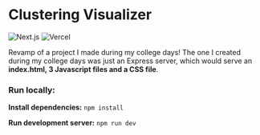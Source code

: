 # Clustering Visualizer

![Next.js](https://img.shields.io/badge/-NEXT.JS-000000?logo=next-dot-js&logoColor=white&style=for-the-badge)
![Vercel](https://img.shields.io/badge/-Vercel-000000?logo=vercel&logoColor=white&style=for-the-badge)

Revamp of a project I made during my college days! The one I created during my college days was just an Express server, which would serve an **index.html, 3 Javascript files and a CSS file**.

### Run locally:
**Install dependencies:** `npm install`

**Run development server:** `npm run dev`